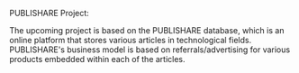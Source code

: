 PUBLISHARE Project:

The upcoming project is based on the PUBLISHARE database, which is an online platform that stores various articles in technological fields. PUBLISHARE's business model is based on referrals/advertising for various products embedded within each of the articles.
